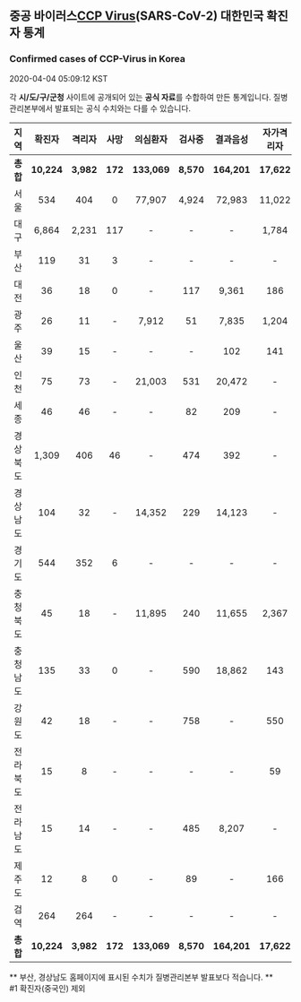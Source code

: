 
## 중공 바이러스[CCP Virus]()(SARS-CoV-2) 대한민국 확진자 통계
### Confirmed cases of CCP-Virus in Korea
2020-04-04 05:09:12 KST

각 **시/도/구/군청** 사이트에 공개되어 있는 **공식 자료**를 수합하여 만든 통계입니다.
질병관리본부에서 발표되는 공식 수치와는 다를 수 있습니다.


|  지역  | 확진자 |  격리자  |  사망  |  의심환자  |  검사중  |  결과음성  |  자가격리자  |  감시중  |  감시해제  |  퇴원  |
|:------:|:------:|:--------:|:--------:|:----------:|:--------:|:----------------:|:------------:|:--------:|:----------:|:--:|
|**총합**|**10,224**|**3,982**|**172**|**133,069**|**8,570**|**164,201**|**17,622**|**6,387**|**21,545**|**6,023**|
|서울|534|404|0|77,907|4,924|72,983|11,022|3,550|7,472|130|
|대구|6,864|2,231|117|-|-|-|1,784|-|-|4,516|
|부산|119|31|3|-|-|-|-|-|-|85|
|대전|36|18|0|-|117|9,361|186|186|591|18|
|광주|26|11|-|7,912|51|7,835|1,204|5|1,199|15|
|울산|39|15|-|-|-|102|141|1|140|24|
|인천|75|73|-|21,003|531|20,472|-|-|-|2|
|세종|46|46|-|-|82|209|-|-|-|-|
|경상북도|1,309|406|46|-|474|392|-|1,399|10,048|810|
|경상남도|104|32|-|14,352|229|14,123|-|-|-|72|
|경기도|544|352|6|-|-|-|-|-|-|186|
|충청북도|45|18|-|11,895|240|11,655|2,367|532|1,835|27|
|충청남도|135|33|0|-|590|18,862|143|-|-|102|
|강원도|42|18|-|-|758|-|550|-|-|24|
|전라북도|15|8|-|-|-|-|59|-|-|7|
|전라남도|15|14|-|-|485|8,207|-|714|260|1|
|제주도|12|8|0|-|89|-|166|-|-|4|
|검역|264|264|-|-|-|-|-|-|-|-|
|**총합**|**10,224**|**3,982**|**172**|**133,069**|**8,570**|**164,201**|**17,622**|**6,387**|**21,545**|**6,023**|


** 부산, 경상남도 홈페이지에 표시된 수치가 질병관리본부 발표보다 적습니다. **<br>
#1 확진자(중국인) 제외
    